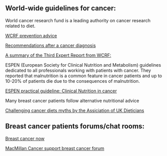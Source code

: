 ## World-wide guidelines for cancer: 

World cancer research fund is a leading authority on cancer research related to diet. 

[WCRF prevention advice](https://www.wcrf.org/diet-and-cancer/cancer-prevention-recommendations/)

[Recommendations after a cancer diagnosis](https://www.wcrf.org/dietandcancer/after-a-cancer-diagnosis-follow-our-recommendations-if-you-can/)

[A summary of the Third Expert Report from WCRF:](https://www.wcrf.org/dietandcancer/a-summary-of-the-third-expert-report/)

ESPEN (European Society for Clinical Nutrition and Metabolism) guidelines dedicated to all professionals working with patients with cancer. They reported that malnutrition is a common feature in cancer patients and up to 10-20% of patients die due to the consequences of malnutrition.

[ESPEN practical guideline: Clinical Nutrition in cancer](https://www.espen.org/guidelines-home/espen-guidelines)

Many breast cancer patients follow alternative nutritional advice 

[Challenging cancer diets myths by the Assiciation of UK Dieticians](https://www.bda.uk.com/resource/challenging-cancer-diets-myths.html)

## Breast cancer patients forums/chat rooms: 

[Breast cancer now](https://forum.breastcancernow.org/)

[MacMillan Cancer support breast cancer forum](https://community.macmillan.org.uk/cancer_types/chat-breast-cancer) 

